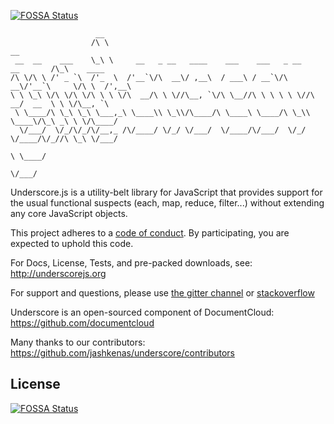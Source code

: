 [![FOSSA Status](https://app.fossa.io/api/projects/git%2Bgithub.com%2Fcanv15%2Funderscore.svg?type=shield)](https://app.fossa.io/projects/git%2Bgithub.com%2Fcanv15%2Funderscore?ref=badge_shield)

                       __
                      /\ \                                                         __
     __  __    ___    \_\ \     __   _ __   ____    ___    ___   _ __    __       /\_\    ____
    /\ \/\ \ /' _ `\  /'_  \  /'__`\/\  __\/ ,__\  / ___\ / __`\/\  __\/'__`\     \/\ \  /',__\
    \ \ \_\ \/\ \/\ \/\ \ \ \/\  __/\ \ \//\__, `\/\ \__//\ \ \ \ \ \//\  __/  __  \ \ \/\__, `\
     \ \____/\ \_\ \_\ \___,_\ \____\\ \_\\/\____/\ \____\ \____/\ \_\\ \____\/\_\ _\ \ \/\____/
      \/___/  \/_/\/_/\/__,_ /\/____/ \/_/ \/___/  \/____/\/___/  \/_/ \/____/\/_//\ \_\ \/___/
                                                                                  \ \____/
                                                                                   \/___/

Underscore.js is a utility-belt library for JavaScript that provides
support for the usual functional suspects (each, map, reduce, filter...)
without extending any core JavaScript objects.

This project adheres to a [code of conduct](CODE_OF_CONDUCT.md). By participating, you are expected to uphold this code.

For Docs, License, Tests, and pre-packed downloads, see:
http://underscorejs.org

For support and questions, please use
[the gitter channel](https://gitter.im/jashkenas/underscore)
or [stackoverflow](http://stackoverflow.com/search?q=underscore.js)

Underscore is an open-sourced component of DocumentCloud:
https://github.com/documentcloud

Many thanks to our contributors:
https://github.com/jashkenas/underscore/contributors


## License
[![FOSSA Status](https://app.fossa.io/api/projects/git%2Bgithub.com%2Fcanv15%2Funderscore.svg?type=large)](https://app.fossa.io/projects/git%2Bgithub.com%2Fcanv15%2Funderscore?ref=badge_large)